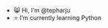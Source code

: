 - :smile_cat: Hi, I’m @tepharju
- :star: I’m currently learning Python

<!---
tepharju/tepharju is a ✨ special ✨ repository because its `README.md` (this file) appears on your GitHub profile.
You can click the Preview link to take a look at your changes.
--->
